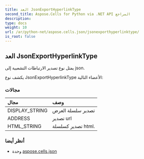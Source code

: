 ```yaml
---
title: العد JsonExportHyperlinkType
second_title: Aspose.Cells for Python via .NET API المراجع
description:
type: docs
weight: 10
url: /ar/python-net/aspose.cells.json/jsonexporthyperlinktype/
is_root: false
---
```

##  العد JsonExportHyperlinkType
يمثل نوع تصدير الارتباطات التشعبية إلى json.



يكشف نوع JsonExportHyperlinkType الأعضاء التالية:

###  مجالات
| مجال| وصف|
| :- | :- |
| DISPLAY_STRING | تصدير سلسلة العرض|
| ADDRESS | تصدير url|
| HTML_STRING | تصدير كسلسلة html.|



###  أنظر أيضا
* وحدة [aspose.cells.json](..)
